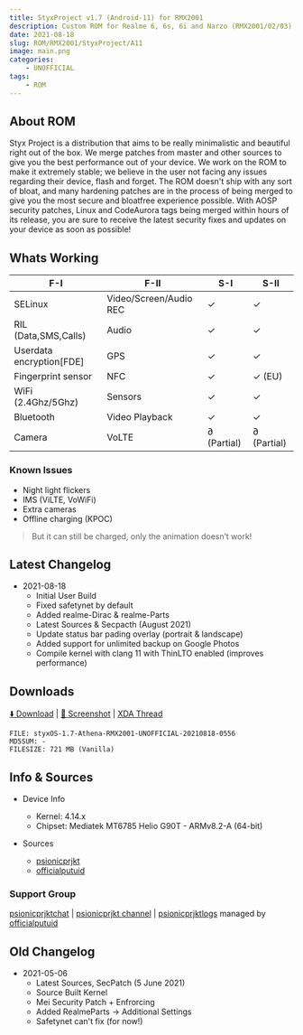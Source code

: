 ```yaml
---
title: StyxProject v1.7 (Android-11) for RMX2001
description: Custom ROM for Realme 6, 6s, 6i and Narzo (RMX2001/02/03)
date: 2021-08-18
slug: ROM/RMX2001/StyxProject/A11
image: main.png
categories:
    - UNOFFICIAL
tags:
    - ROM
---
```


## About ROM
Styx Project is a distribution that aims to be really minimalistic and beautiful right out of the box. We merge patches from master and other sources to give you the best performance out of your device.
We work on the ROM to make it extremely stable; we believe in the user not facing any issues regarding their device, flash and forget.
The ROM doesn't ship with any sort of bloat, and many hardening patches are in the process of being merged to give you the most secure and bloatfree experience possible.
With AOSP security patches, Linux and CodeAurora tags being merged within hours of its release, you are sure to receive the latest security fixes and updates on your device as soon as possible!

## Whats Working
F-I | F-II | S-I | S-II
---------|---------|---------|---------
SELinux | Video/Screen/Audio REC | ✓ | ✓
RIL (Data,SMS,Calls) | Audio | ✓ | ✓
Userdata encryption[FDE] | GPS | ✓ | ✓
Fingerprint sensor | NFC | ✓ | ✓ (EU)
WiFi (2.4Ghz/5Ghz) | Sensors | ✓ | ✓
Bluetooth | Video Playback | ✓ | ✓
Camera | VoLTE | ∂ (Partial) | ∂ (Partial)

### Known Issues
* Night light flickers
* IMS (ViLTE, VoWiFi)
* Extra cameras
* Offline charging (KPOC)
> But it can still be charged, only the animation doesn’t work!

## Latest Changelog
* 2021-08-18
  * Initial User Build
  * Fixed safetynet by default
  * Added realme-Dirac & realme-Parts
  * Latest Sources & Secpacth (August 2021)
  * Update status bar pading overlay (portrait & landscape)
  * Added support for unlimited backup on Google Photos
  * Compile kernel with clang 11 with ThinLTO enabled (improves performance)

## Downloads
[⬇️ Download](https://github.com/PutuDevelopers/updates/releases/tag/styxOS-1.7-Athena-RMX2001) | [🌆 Screenshot](https://t.me/psionicprjkt/152) | [XDA Thread](https://forum.xda-developers.com/t/rom-11-unofficial-styx-project-18-08-2021.4321283/)

```
FILE: styxOS-1.7-Athena-RMX2001-UNOFFICIAL-20210818-0556
MD5SUM: -
FILESIZE: 721 MB (Vanilla)
```

## Info & Sources
* Device Info
  * Kernel: 4.14.x
  * Chipset: Mediatek MT6785 Helio G90T - ARMv8.2-A (64-bit)

* Sources
  * [psionicprjkt](https://github.com/psionicprjkt)
  * [officialputuid](https://github.com/officialputuid)

### Support Group
[psionicprjktchat](https://t.me/psionicprjktchat) | [psionicprjkt channel](https://t.me/psionicprjkt) | [psionicprjktlogs](https://t.me/psionicprjktlogs) managed by [officialputuid](https://t.me/officialputuid)

## Old Changelog
* 2021-05-06
  * Latest Sources, SecPatch (5 June 2021)
  * Source Built Kernel
  * Mei Security Patch + Enfrorcing
  * Added RealmeParts -> Additional Settings
  * Safetynet can't fix (for now!)
